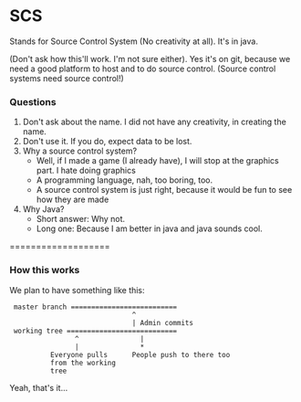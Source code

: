 SCS
========
Stands for Source Control System (No creativity at all). It's in java.


(Don't ask how this'll work. I'm not sure either). Yes it's on git,
because we need a good platform to host and to do source control.
(Source control systems need source control!)

### Questions
1. Don't ask about the name. I did not have any creativity, in creating the name.
2. Don't use it. If you do, expect data to be lost.
3. Why a source control system?
    - Well, if I made a game (I already have), I will stop at the graphics part. I hate doing graphics
    - A programming language, nah, too boring, too.
    - A source control system is just right, because it would be fun to see how
    they are made
4. Why Java?
    - Short answer: Why not.
    - Long one: Because I am better in java and java sounds cool.

===================

### How this works

We plan to have something like this:


```
 master branch ==========================
                              ^
                              | Admin commits
 working tree ===========================
                ^               |
                |               *
          Everyone pulls      People push to there too
          from the working
          tree
```
Yeah, that's it...
